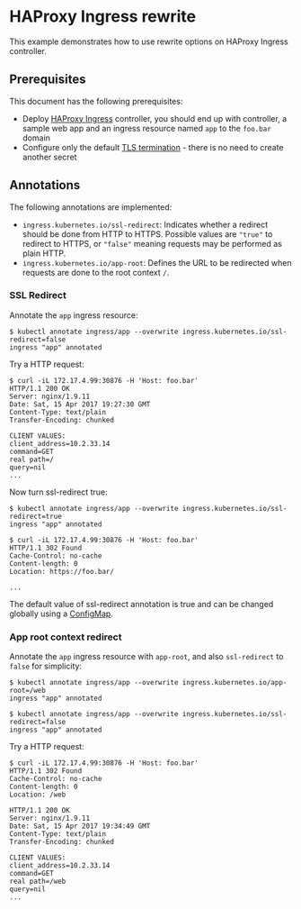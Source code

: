 # HAProxy Ingress rewrite

This example demonstrates how to use rewrite options on HAProxy Ingress controller.

## Prerequisites

This document has the following prerequisites:

* Deploy [HAProxy Ingress](/examples/deployment) controller, you should
end up with controller, a sample web app and an ingress resource named `app` to
the `foo.bar` domain
* Configure only the default [TLS termination](/examples/tls-termination) -
there is no need to create another secret

## Annotations

The following annotations are implemented:

* `ingress.kubernetes.io/ssl-redirect`: Indicates whether a redirect should be
done from HTTP to HTTPS. Possible values are `"true"` to redirect to HTTPS,
or `"false"` meaning requests may be performed as plain HTTP.
* `ingress.kubernetes.io/app-root`: Defines the URL to be redirected when requests
are done to the root context `/`.

### SSL Redirect

Annotate the `app` ingress resource:

```console
$ kubectl annotate ingress/app --overwrite ingress.kubernetes.io/ssl-redirect=false
ingress "app" annotated
```

Try a HTTP request:

```console
$ curl -iL 172.17.4.99:30876 -H 'Host: foo.bar'
HTTP/1.1 200 OK
Server: nginx/1.9.11
Date: Sat, 15 Apr 2017 19:27:30 GMT
Content-Type: text/plain
Transfer-Encoding: chunked

CLIENT VALUES:
client_address=10.2.33.14
command=GET
real path=/
query=nil
...
```

Now turn ssl-redirect true:

```console
$ kubectl annotate ingress/app --overwrite ingress.kubernetes.io/ssl-redirect=true
ingress "app" annotated

$ curl -iL 172.17.4.99:30876 -H 'Host: foo.bar'
HTTP/1.1 302 Found
Cache-Control: no-cache
Content-length: 0
Location: https://foo.bar/

...
```

The default value of ssl-redirect annotation is true and can be changed globally
using a [ConfigMap](https://github.com/lumeche/haproxy-ingress#configmap).

### App root context redirect

Annotate the `app` ingress resource with `app-root`, and also `ssl-redirect` to `false` for simplicity:

```console
$ kubectl annotate ingress/app --overwrite ingress.kubernetes.io/app-root=/web
ingress "app" annotated

$ kubectl annotate ingress/app --overwrite ingress.kubernetes.io/ssl-redirect=false
ingress "app" annotated
```

Try a HTTP request:

```console
$ curl -iL 172.17.4.99:30876 -H 'Host: foo.bar'
HTTP/1.1 302 Found
Cache-Control: no-cache
Content-length: 0
Location: /web

HTTP/1.1 200 OK
Server: nginx/1.9.11
Date: Sat, 15 Apr 2017 19:34:49 GMT
Content-Type: text/plain
Transfer-Encoding: chunked

CLIENT VALUES:
client_address=10.2.33.14
command=GET
real path=/web
query=nil
...
```
